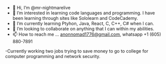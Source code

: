 - 👋 Hi, I’m @mr-nightmarelive
- 👀 I’m interested in learning code languages and programming. I have been learning through sites like Sololearn and CodeCademy.
- 🌱 I’m currently learning Ptyhon, Java, React, C, C++, C# when I can.
- 💞️ I’m looking to collaborate on anything that I can within my abilities.
- 📫 How to reach me ... anonnomad1776@gmail.com, whatsapp +1 (605) 880-7891

-Currently working two jobs trying to save money to go to college for computer programming and network security.

<!---
mr-nightmarelive/mr-nightmarelive is a ✨ special ✨ repository because its `README.md` (this file) appears on your GitHub profile.
You can click the Preview link to take a look at your changes.
--->
